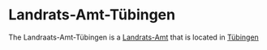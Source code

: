 # Landrats-Amt-Tübingen

The Landraats-Amt-Tübingen is a [Landrats-Amt](250010001.md) that is located in [Tübingen](2000001.md)
